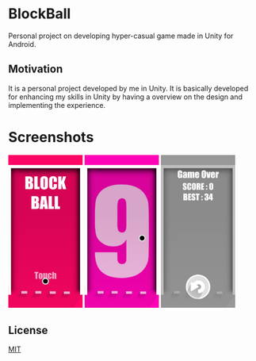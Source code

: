 # BlockBall
Personal project on developing hyper-casual game made in Unity for Android.

## Motivation
It is a personal project developed by me in Unity. It is basically developed for enhancing my skills in Unity by having a overview on the design and implementing the experience.

# Screenshots
<img src="3.jpeg" width="150" >
<img src="2.jpeg" width="150" >
<img src="1.jpeg" width="150" >

## License
[MIT](https://choosealicense.com/licenses/mit/)
